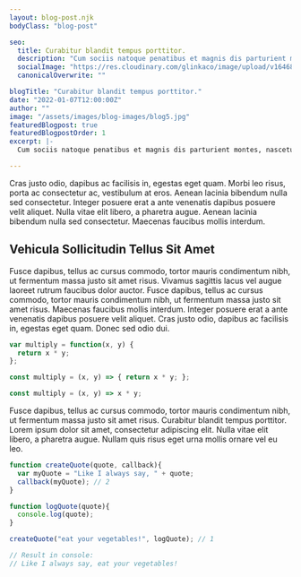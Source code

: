 ```yaml
---
layout: blog-post.njk
bodyClass: "blog-post"

seo:
  title: Curabitur blandit tempus porttitor.
  description: "Cum sociis natoque penatibus et magnis dis parturient montes, nascetur ridiculus mus. Donec ullamcorper nulla non metus auctor fringilla."
  socialImage: "https://res.cloudinary.com/glinkaco/image/upload/v1646849499/tgc2022/social_yitz6j.png"
  canonicalOverwrite: ""

blogTitle: "Curabitur blandit tempus porttitor."
date: "2022-01-07T12:00:00Z"
author: ""
image: "/assets/images/blog-images/blog5.jpg"
featuredBlogpost: true
featuredBlogpostOrder: 1
excerpt: |-
  Cum sociis natoque penatibus et magnis dis parturient montes, nascetur ridiculus mus. Cras justo odio, dapibus ac facilisis in, egestas eget quam. Donec id elit non mi porta gravida at eget metus.

---
```


Cras justo odio, dapibus ac facilisis in, egestas eget quam. Morbi leo risus, porta ac consectetur ac, vestibulum at eros. Aenean lacinia bibendum nulla sed consectetur. Integer posuere erat a ante venenatis dapibus posuere velit aliquet. Nulla vitae elit libero, a pharetra augue. Aenean lacinia bibendum nulla sed consectetur. Maecenas faucibus mollis interdum.

## Vehicula Sollicitudin Tellus Sit Amet

Fusce dapibus, tellus ac cursus commodo, tortor mauris condimentum nibh, ut fermentum massa justo sit amet risus. Vivamus sagittis lacus vel augue laoreet rutrum faucibus dolor auctor. Fusce dapibus, tellus ac cursus commodo, tortor mauris condimentum nibh, ut fermentum massa justo sit amet risus. Maecenas faucibus mollis interdum. Integer posuere erat a ante venenatis dapibus posuere velit aliquet. Cras justo odio, dapibus ac facilisis in, egestas eget quam. Donec sed odio dui.


```javascript
var multiply = function(x, y) {
  return x * y;
};

const multiply = (x, y) => { return x * y; };

const multiply = (x, y) => x * y;    
```

Fusce dapibus, tellus ac cursus commodo, tortor mauris condimentum nibh, ut fermentum massa justo sit amet risus. Curabitur blandit tempus porttitor. Lorem ipsum dolor sit amet, consectetur adipiscing elit. Nulla vitae elit libero, a pharetra augue. Nullam quis risus eget urna mollis ornare vel eu leo.


```javascript
function createQuote(quote, callback){ 
  var myQuote = "Like I always say, " + quote;
  callback(myQuote); // 2
}

function logQuote(quote){
  console.log(quote);
}

createQuote("eat your vegetables!", logQuote); // 1

// Result in console: 
// Like I always say, eat your vegetables!
```
